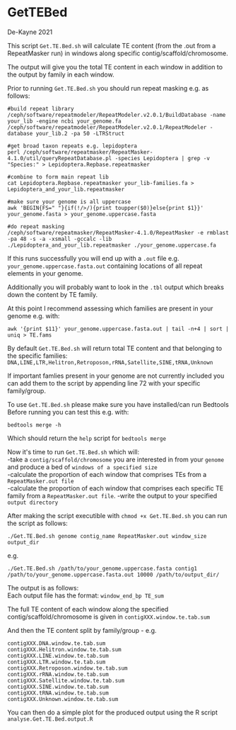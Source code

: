 # GetTEBed  

De-Kayne 2021  

This script `Get.TE.Bed.sh` will calculate TE content (from the .out from a RepeatMasker run) in windows along specific contig/scaffold/chromosome.  

The output will give you the total TE content in each window in addition to the output by family in each window.  

Prior to running `Get.TE.Bed.sh` you should run repeat masking e.g. as follows:  

```
#build repeat library
/ceph/software/repeatmodeler/RepeatModeler.v2.0.1/BuildDatabase -name your_lib -engine ncbi your_genome.fa
/ceph/software/repeatmodeler/RepeatModeler.v2.0.1/RepeatModeler -database your_lib.2 -pa 50 -LTRStruct

#get broad taxon repeats e.g. lepidoptera
perl /ceph/software/repeatmasker/RepeatMasker-4.1.0/util/queryRepeatDatabase.pl -species Lepidoptera | grep -v "Species:" > Lepidoptera.Repbase.repeatmasker

#combine to form main repeat lib
cat Lepidoptera.Repbase.repeatmasker your_lib-families.fa > Lepidoptera_and_your_lib.repeatmasker

#make sure your genome is all uppercase
awk 'BEGIN{FS=" "}{if(!/>/){print toupper($0)}else{print $1}}' your_genome.fasta > your_genome.uppercase.fasta

#do repeat masking
/ceph/software/repeatmasker/RepeatMasker-4.1.0/RepeatMasker -e rmblast -pa 48 -s -a -xsmall -gccalc -lib ./Lepidoptera_and_your_lib.repeatmasker ./your_genome.uppercase.fa

```

If this runs successfully you will end up with a `.out` file e.g. `your_genome.uppercase.fasta.out` containing locations of all repeat elements in your genome.  

Additionally you will probably want to look in the `.tbl` output which breaks down the content by TE family.  

At this point I recommend assessing which families are present in your genome e.g. with:
```
awk '{print $11}' your_genome.uppercase.fasta.out | tail -n+4 | sort | uniq > TE.fams
```

By default `Get.TE.Bed.sh` will return total TE content and that belonging to the specific families:  
`DNA,LINE,LTR,Helitron,Retroposon,rRNA,Satellite,SINE,tRNA,Unknown`  

If important famlies present in your genome are not currently included you can add them to the script by appending line 72 with your specific family/group.  

To use `Get.TE.Bed.sh` please make sure you have installed/can run Bedtools  
Before running you can test this e.g. with:
```
bedtools merge -h
```
Which should return the `help` script for `bedtools merge`  

Now it's time to run `Get.TE.Bed.sh` which will:   
-take a `contig/scaffold/chromosome` you are interested in from your `genome` and produce a bed of `windows of a specified size`  
-calculate the proportion of each window that comprises TEs from a `RepeatMasker.out file`  
-calculate the proportion of each window that comprises each specific TE family from a `RepeatMasker.out file`. 
-write the output to your specified `output directory`  

After making the script executible with `chmod +x Get.TE.Bed.sh` you can run the script as follows:
```
./Get.TE.Bed.sh genome contig_name RepeatMasker.out window_size output_dir
```
e.g.
```
./Get.TE.Bed.sh /path/to/your_genome.uppercase.fasta contig1 /path/to/your_genome.uppercase.fasta.out 10000 /path/to/output_dir/
```
The output is as follows:  
Each output file has the format: `window_end_bp TE_sum`  

The full TE content of each window along the specified contig/scaffold/chromosome is given in `contigXXX.window.te.tab.sum`  

And then the TE content split by family/group - e.g.
```
contigXXX.DNA.window.te.tab.sum
contigXXX.Helitron.window.te.tab.sum
contigXXX.LINE.window.te.tab.sum
contigXXX.LTR.window.te.tab.sum
contigXXX.Retroposon.window.te.tab.sum
contigXXX.rRNA.window.te.tab.sum
contigXXX.Satellite.window.te.tab.sum
contigXXX.SINE.window.te.tab.sum
contigXXX.tRNA.window.te.tab.sum
contigXXX.Unknown.window.te.tab.sum
```

You can then do a simple plot for the produced output using the R script `analyse.Get.TE.Bed.output.R`
